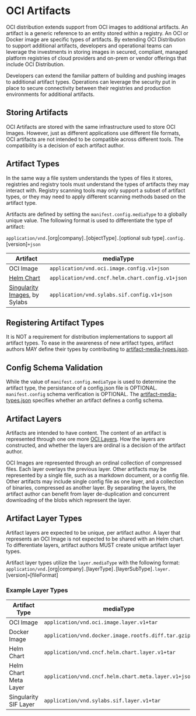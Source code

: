 # OCI Artifacts

OCI distribution extends support from OCI images to additional artifacts. An artifact is a generic reference to an entity stored within a registry. An OCI or Docker image are specific types of artifacts. By extending OCI Distribution to support additional artifacts, developers and operational teams can leverage the investments in storing images in secured, compliant, managed platform registries of cloud providers and on-prem or vendor offerings that include OCI Distribution. 

Developers can extend the familiar pattern of building and pushing images to additional artifact types. Operations can leverage the security put in place to secure connectivity between their registries and production environments for additional artifacts.

## Storing Artifacts

OCI Artifacts are stored with the same infrastructure used to store OCI Images. However, just as different applications use different file formats, OCI artifacts are not intended to be compatible across different tools. The compatibility is a decision of each artifact author.

## Artifact Types

In the same way a file system understands the types of files it stores, registries and registry tools must understand the types of artifacts they may interact with. Registry scanning tools may only support a subset of artifact types, or they may need to apply different scanning methods based on the artifact type. 

Artifacts are defined by setting the `manifest.config.mediaType` to a globally unique value. The following format is used to differentiate the type of artifact:

`application/vnd.`[org|company]`.`[objectType]`.`[optional sub type]`.config.`[version]`+json`

|Artifact|mediaType|
|-|-|
|OCI Image|`application/vnd.oci.image.config.v1+json`|
|[Helm Chart](https://helm.sh)|`application/vnd.cncf.helm.chart.config.v1+json`|
|[Singularity Images](https://www.sylabs.io/singularity/), by Sylabs|`application/vnd.sylabs.sif.config.v1+json`|

## Registering Artifact Types

It is NOT a requirement for distribution implementations to support all artifact types. To ease in the awareness of new artifact types, artifact authors MAY define their types by contributing to [artifact-media-types.json](./artifacts/artifact-media-types.json).

## Config Schema Validation

While the value of `manifest.config.mediaType` is used to determine the artifact type, the persistance of a config.json file is OPTIONAL. `manifest.config` schema verification is OPTIONAL. The [artifact-media-types.json](./artifacts/artifact-media-types.json) specifies whether an artifact defines a config schema. 

## Artifact Layers

Artifacts are intended to have content. The content of an artifact is represented through one ore more [OCI Layers](https://github.com/opencontainers/image-spec/blob/master/layer.md). How the layers are constructed, and whether the layers are ordinal is a decision of the artifact author. 

OCI Images are represented through an ordinal collection of compressed files. Each layer overlays the previous layer. 
Other artifacts may be represented by a single file, such as a markdown document, or a config file. Other artifacts may include single config file as one layer, and a collection of binaries, compressed as another layer. By separating the layers, the artifact author can benefit from layer de-duplication and concurrent downloading of the blobs which represent the layer. 

## Artifact Layer Types

Artifact layers are expected to be unique, per artifact author. A layer that represents an OCI Image is not expected to be shared with an Helm chart. To differentiate layers, artifact authors MUST create unique artifact layer types. 

Artifact layer types utilize the `layer.mediaType` with the following format:
`application/vnd.`[org|company]`.`[layerType]`.`[layerSubType]`.layer.`[version]`+`[fileFormat]

### Example Layer Types

|Artifact Type|mediaType|
|-|-|
|OCI Image|`application/vnd.oci.image.layer.v1+tar`|
|Docker Image|`application/vnd.docker.image.rootfs.diff.tar.gzip`|
|Helm Chart|`application/vnd.cncf.helm.chart.layer.v1+tar`|
|Helm Chart Meta Layer|`application/vnd.cncf.helm.chart.meta.layer.v1+json`|
|Singularity SIF Layer|`application/vnd.sylabs.sif.layer.v1+tar`|

